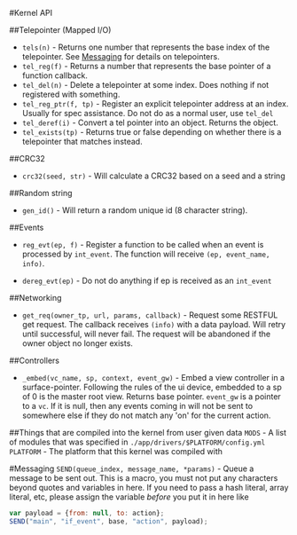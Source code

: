 #Kernel API

##Telepointer (Mapped I/O)
  * `tels(n)` - Returns one number that represents the base index of the telepointer.  See [Messaging](Messaging.md) for details on telepointers.
  * `tel_reg(f)` - Returns a number that represents the base pointer of a function callback.
  * `tel_del(n)` - Delete a telepointer at some index. Does nothing if not registered with something.
  * `tel_reg_ptr(f, tp)` - Register an explicit telepointer address at an index. Usually for spec assistance. Do not do as a normal user, use `tel_del`
  * `tel_deref(i)` - Convert a tel pointer into an object. Returns the object.
  * `tel_exists(tp)` - Returns true or false depending on whether there is a telepointer that matches
instead.

##CRC32
  * `crc32(seed, str)` - Will calculate a CRC32 based on a seed and a string

##Random string
  * `gen_id()` - Will return a random unique id (8 character string).

##Events
  * `reg_evt(ep, f)` - Register a function to be called when an event is processed by `int_event`. The function will receive `(ep, event_name, info)`.

  * `dereg_evt(ep)` - Do not do anything if ep is received as an `int_event`

##Networking
  * `get_req(owner_tp, url, params, callback)` - Request some RESTFUL get request.  The callback receives `(info)` with a data payload. Will retry until successful, will never fail. The request will be abandoned if the owner object no longer exists.

##Controllers
  * `_embed(vc_name, sp, context, event_gw)` - Embed a view controller in a surface-pointer. Following the rules of the ui device, embedded to a sp of
      0 is the master root view. Returns base pointer. `event_gw` is a pointer to a `vc`. If it is null, then any events coming in will not be sent to
      somewhere else if they do not match any 'on' for the current action.

##Things that are compiled into the kernel from user given data
`MODS` - A list of modules that was specified in `./app/drivers/$PLATFORM/config.yml`
`PLATFORM` - The platform that this kernel was compiled with

#Messaging
`SEND(queue_index, message_name, *params)` - Queue a message to be sent out. This is a macro, you must not put any characters beyond quotes and
variables in here.  If you need to pass a hash literal, array literal, etc, please assign the variable *before* you put it in here like
```js
var payload = {from: null, to: action};
SEND("main", "if_event", base, "action", payload);
```
